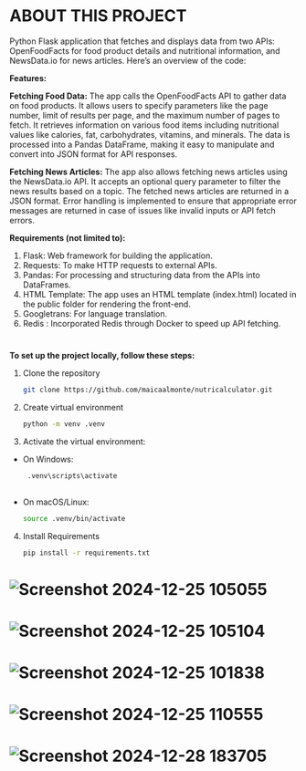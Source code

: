 # ABOUT THIS PROJECT

Python Flask application that fetches and displays data from two APIs: OpenFoodFacts for food product details and nutritional information, and NewsData.io for news articles. Here’s an overview of the code:

**Features:**

**Fetching Food Data:**
The app calls the OpenFoodFacts API to gather data on food products. It allows users to specify parameters like the page number, limit of results per page, and the maximum number of pages to fetch.
It retrieves information on various food items including nutritional values like calories, fat, carbohydrates, vitamins, and minerals.
The data is processed into a Pandas DataFrame, making it easy to manipulate and convert into JSON format for API responses.

**Fetching News Articles:**
The app also allows fetching news articles using the NewsData.io API. It accepts an optional query parameter to filter the news results based on a topic.
The fetched news articles are returned in a JSON format.
Error handling is implemented to ensure that appropriate error messages are returned in case of issues like invalid inputs or API fetch errors.

**Requirements (not limited to):**
1. Flask: Web framework for building the application.
2. Requests: To make HTTP requests to external APIs.
3. Pandas: For processing and structuring data from the APIs into DataFrames.
4. HTML Template: The app uses an HTML template (index.html) located in the public folder for rendering the front-end.
5. Googletrans: For language translation.
6. Redis : Incorporated Redis through Docker to speed up API fetching.
#
**To set up the project locally, follow these steps:**

1. Clone the repository
   ```bash
   git clone https://github.com/maicaalmonte/nutricalculator.git

2. Create virtual environment
   ```bash
   python -m venv .venv

3.  Activate the virtual environment:
 *  On Windows:
 
      ``` bash
       .venv\scripts\activate
   
*  On macOS/Linux:
      ```bash
      source .venv/bin/activate

4. Install Requirements
      ```bash
      pip install -r requirements.txt


#
# ![Screenshot 2024-12-25 105055](https://github.com/user-attachments/assets/8d0a2428-9f40-4d6e-9815-93ca5c741288)
# ![Screenshot 2024-12-25 105104](https://github.com/user-attachments/assets/75f727b9-2054-4666-ad98-77949b92e78a)
# ![Screenshot 2024-12-25 101838](https://github.com/user-attachments/assets/f4e280b9-3617-4767-84ad-58d43ab58294)
# ![Screenshot 2024-12-25 110555](https://github.com/user-attachments/assets/55a4c72c-f549-4a5e-a047-68de4b3ba067)
# ![Screenshot 2024-12-28 183705](https://github.com/user-attachments/assets/5ebd5b84-787f-4c58-9532-db24ed626d68)






